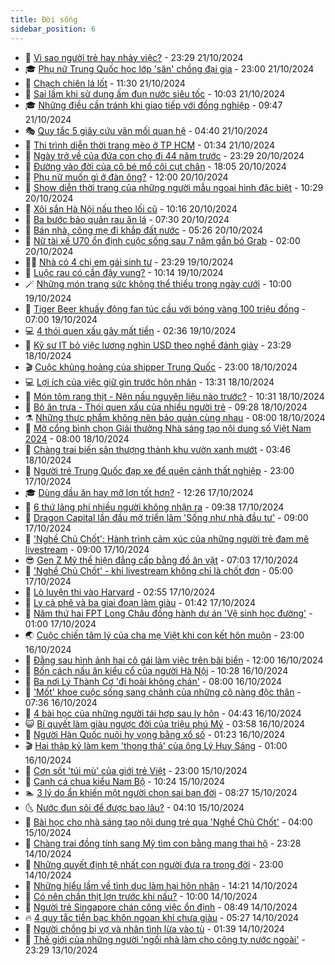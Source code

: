 ```yaml
---
title: Đời sống
sidebar_position: 6
---
```


<!-- vnexpress-doi-song:START -->
- 🚀 [Vì sao người trẻ hay nhảy việc?](https://vnexpress.net/vi-sao-nguoi-tre-hay-nhay-viec-4805908.html) - 23:29 21/10/2024
- 🎓 [Phụ nữ Trung Quốc học lớp &#39;săn&#39; chồng đại gia](https://vnexpress.net/phu-nu-trung-quoc-hoc-lop-san-chong-dai-gia-4806774.html) - 23:00 21/10/2024
- 🚦 [Chạch chiên lá lốt](https://vnexpress.net/chach-chien-la-lot-4806762.html) - 11:30 21/10/2024
- 🦣 [Sai lầm khi sử dụng ấm đun nước siêu tốc](https://vnexpress.net/sai-lam-khi-su-dung-am-dun-nuoc-sieu-toc-4806302.html) - 10:03 21/10/2024
- 🎓 [Những điều cần tránh khi giao tiếp với đồng nghiệp](https://vnexpress.net/nhung-dieu-can-tranh-khi-giao-tiep-voi-dong-nghiep-4806308.html) - 09:47 21/10/2024
- 🎭 [Quy tắc 5 giây cứu vãn mối quan hệ](https://vnexpress.net/quy-tac-5-giay-cuu-van-moi-quan-he-4806317.html) - 04:40 21/10/2024
- 🦅 [Thi trình diễn thời trang mèo ở TP HCM](https://vnexpress.net/thi-trinh-dien-thoi-trang-meo-o-tp-hcm-4806283.html) - 01:34 21/10/2024
- 🎃 [Ngày trở về của đứa con cho đi 44 năm trước](https://vnexpress.net/ngay-tro-ve-cua-dua-con-cho-di-44-nam-truoc-4806068.html) - 23:29 20/10/2024
- 💪 [Đường vào đời của cô bé mồ côi cụt chân](https://vnexpress.net/duong-vao-doi-cua-co-be-mo-coi-cut-chan-4805028.html) - 18:05 20/10/2024
- 🐻 [Phụ nữ muốn gì ở đàn ông?](https://vnexpress.net/phu-nu-muon-gi-o-dan-ong-4805904.html) - 12:00 20/10/2024
- 🧠 [Show diễn thời trang của những người mẫu ngoại hình đặc biệt](https://vnexpress.net/show-dien-thoi-trang-cua-nhung-nguoi-mau-ngoai-hinh-dac-biet-4806213.html) - 10:29 20/10/2024
- 🐘 [Xôi sắn Hà Nội nấu theo lối cũ](https://vnexpress.net/xoi-san-ha-noi-nau-theo-loi-cu-4806303.html) - 10:16 20/10/2024
- 👹 [Ba bước bảo quản rau ăn lá](https://vnexpress.net/ba-buoc-bao-quan-rau-an-la-4802804.html) - 07:30 20/10/2024
- 💂 [Bán nhà, cõng mẹ đi khắp đất nước](https://vnexpress.net/ban-nha-cong-me-di-khap-dat-nuoc-4806247.html) - 05:26 20/10/2024
- 🦍 [Nữ tài xế U70 ổn định cuộc sống sau 7 năm gắn bó Grab](https://vnexpress.net/nu-tai-xe-u70-on-dinh-cuoc-song-sau-7-nam-gan-bo-grab-4802913.html) - 02:00 20/10/2024
- 🧑‍🏫 [Nhà có 4 chị em gái sinh tư](https://vnexpress.net/nha-co-4-chi-em-gai-sinh-tu-4805241.html) - 23:29 19/10/2024
- 🧰 [Luộc rau có cần đậy vung?](https://vnexpress.net/luoc-rau-co-can-day-vung-4806089.html) - 10:14 19/10/2024
- 🪄 [Những món trang sức không thể thiếu trong ngày cưới](https://vnexpress.net/nhung-mon-trang-suc-khong-the-thieu-trong-ngay-cuoi-4805844.html) - 10:00 19/10/2024
- 🐲 [Tiger Beer khuấy động fan túc cầu với bóng vàng 100 triệu đồng](https://vnexpress.net/tiger-beer-khuay-dong-fan-tuc-cau-voi-bong-vang-100-trieu-dong-4806065.html) - 07:00 19/10/2024
- 💻 [4 thói quen xấu gây mất tiền](https://vnexpress.net/4-thoi-quen-xau-gay-mat-tien-4805473.html) - 02:36 19/10/2024
- 🐘 [Kỹ sư IT bỏ việc lương nghìn USD theo nghề đánh giày](https://vnexpress.net/ky-su-it-bo-viec-luong-nghin-usd-theo-nghe-danh-giay-4805683.html) - 23:29 18/10/2024
- 🎬 [Cuộc khủng hoảng của shipper Trung Quốc](https://vnexpress.net/cuoc-khung-hoang-cua-shipper-trung-quoc-4805839.html) - 23:00 18/10/2024
- 💻 [Lợi ích của việc giữ gìn trước hôn nhân](https://vnexpress.net/loi-ich-cua-viec-giu-gin-truoc-hon-nhan-4805563.html) - 13:31 18/10/2024
- 🧰 [Món tôm rang thịt - Nên nấu nguyên liệu nào trước?](https://vnexpress.net/mon-tom-rang-thit-nen-nau-nguyen-lieu-nao-truoc-4805767.html) - 10:31 18/10/2024
- 🫣 [Bỏ ăn trưa - Thói quen xấu của nhiều người trẻ](https://vnexpress.net/bo-an-trua-thoi-quen-xau-cua-nhieu-nguoi-tre-4805797.html) - 09:28 18/10/2024
- ⚗️ [Những thực phẩm không nên bảo quản cùng nhau](https://vnexpress.net/nhung-thuc-pham-khong-nen-bao-quan-cung-nhau-4805775.html) - 08:00 18/10/2024
- 🌊 [Mở cổng bình chọn Giải thưởng Nhà sáng tạo nội dung số Việt Nam 2024](https://vnexpress.net/mo-cong-binh-chon-giai-thuong-nha-sang-tao-noi-dung-so-viet-nam-2024-4804733.html) - 08:00 18/10/2024
- 💃 [Chàng trai biến sân thượng thành khu vườn xanh mướt](https://vnexpress.net/chang-trai-bien-san-thuong-thanh-khu-vuon-xanh-muot-4804616.html) - 03:46 18/10/2024
- 🦆 [Người trẻ Trung Quốc đạp xe để quên cảnh thất nghiệp](https://vnexpress.net/nguoi-tre-trung-quoc-dap-xe-de-quen-canh-that-nghiep-4805446.html) - 23:00 17/10/2024
- 🎓 [Dùng dầu ăn hay mỡ lợn tốt hơn?](https://vnexpress.net/dung-dau-an-hay-mo-lon-tot-hon-4805475.html) - 12:26 17/10/2024
- 💪 [6 thứ lãng phí nhiều người không nhận ra](https://vnexpress.net/6-thu-lang-phi-nhieu-nguoi-khong-nhan-ra-4805217.html) - 09:38 17/10/2024
- 🤔 [Dragon Capital lần đầu mở triển lãm &#39;Sống như nhà đầu tư&#39;](https://vnexpress.net/dragon-capital-lan-dau-mo-trien-lam-song-nhu-nha-dau-tu-4805248.html) - 09:00 17/10/2024
- 🧰 [&#39;Nghề Chủ Chốt&#39;: Hành trình cảm xúc của những người trẻ đam mê livestream](https://vnexpress.net/nghe-chu-chot-hanh-trinh-cam-xuc-cua-nhung-nguoi-tre-dam-me-livestream-4803909.html) - 09:00 17/10/2024
- 😎 [Gen Z Mỹ thể hiện đẳng cấp bằng đồ ăn vặt](https://vnexpress.net/gen-z-my-the-hien-dang-cap-bang-do-an-vat-4804925.html) - 07:03 17/10/2024
- 🌮 [&#39;Nghề Chủ Chốt&#39; - khi livestream không chỉ là chốt đơn](https://vnexpress.net/nghe-chu-chot-khi-livestream-khong-chi-la-chot-don-4805190.html) - 05:00 17/10/2024
- 🧠 [Lò luyện thi vào Harvard](https://vnexpress.net/lo-luyen-thi-vao-harvard-4804946.html) - 02:55 17/10/2024
- 🎡 [Ly cà phê và ba giai đoạn làm giàu](https://vnexpress.net/ly-ca-phe-va-ba-giai-doan-lam-giau-4804538.html) - 01:42 17/10/2024
- 🎡 [Năm thứ hai FPT Long Châu đồng hành dự án &#39;Vệ sinh học đường&#39;](https://vnexpress.net/nam-thu-hai-fpt-long-chau-dong-hanh-du-an-ve-sinh-hoc-duong-4804547.html) - 01:00 17/10/2024
- 🌏 [Cuộc chiến tâm lý của cha mẹ Việt khi con kết hôn muộn](https://vnexpress.net/cuoc-chien-tam-ly-cua-cha-me-viet-khi-con-ket-hon-muon-4802920.html) - 23:00 16/10/2024
- 🐻 [Đằng sau hình ảnh hai cô gái làm việc trên bãi biển](https://vnexpress.net/dang-sau-hinh-anh-hai-co-gai-lam-viec-tren-bai-bien-4804862.html) - 12:00 16/10/2024
- 💂 [Bốn cách nấu ăn kiểu cổ của người Hà Nội](https://vnexpress.net/doi-song-cooking-bon-cach-nau-an-kieu-co-cua-nguoi-ha-noi-4804839.html) - 10:28 16/10/2024
- 🥸 [Ba nơi Lý Thành Cơ &#39;đi hoài không chán&#39;](https://vnexpress.net/ba-noi-ly-thanh-co-di-hoai-khong-chan-4804281.html) - 08:00 16/10/2024
- 🌋 [&#39;Mốt&#39; khoe cuộc sống sang chảnh của những cô nàng độc thân](https://vnexpress.net/mot-khoe-cuoc-song-sang-chanh-cua-nhung-co-nang-doc-than-4804578.html) - 07:36 16/10/2024
- 🦩 [4 bài học của những người tái hợp sau ly hôn](https://vnexpress.net/4-bai-hoc-cua-nhung-nguoi-tai-hop-sau-ly-hon-4804713.html) - 04:43 16/10/2024
- 😺 [Bí quyết làm giàu ngược đời của triệu phú Mỹ](https://vnexpress.net/bi-quyet-lam-giau-nguoc-doi-cua-trieu-phu-my-4804640.html) - 03:58 16/10/2024
- 🐻 [Người Hàn Quốc nuôi hy vọng bằng xổ số](https://vnexpress.net/nguoi-han-quoc-nuoi-hy-vong-bang-xo-so-4804595.html) - 01:23 16/10/2024
- 🎬 [Hai thập kỷ làm kem &#39;thong thả&#39; của ông Lý Huy Sáng](https://vnexpress.net/hai-thap-ky-lam-kem-thong-tha-cua-ong-ly-huy-sang-4796494.html) - 01:00 16/10/2024
- 🎊 [Cơn sốt &#39;túi mù&#39; của giới trẻ Việt](https://vnexpress.net/con-sot-tui-mu-cua-gioi-tre-viet-4802141.html) - 23:00 15/10/2024
- 💄 [Canh cá chua kiểu Nam Bộ](https://vnexpress.net/doi-song-cooking-canh-ca-chua-kieu-nam-bo-4804417.html) - 10:24 15/10/2024
- 🏊 [3 lý do ẩn khiến một người chọn sai bạn đời](https://vnexpress.net/3-ly-do-an-khien-mot-nguoi-chon-sai-ban-doi-4773711.html) - 08:27 15/10/2024
- 🌜 [Nước đun sôi để được bao lâu?](https://vnexpress.net/nuoc-dun-soi-de-duoc-bao-lau-4804004.html) - 04:10 15/10/2024
- 🤡 [Bài học cho nhà sáng tạo nội dung trẻ qua &#39;Nghề Chủ Chốt&#39;](https://vnexpress.net/bai-hoc-cho-nha-sang-tao-noi-dung-tre-qua-nghe-chu-chot-4804019.html) - 04:00 15/10/2024
- 🥰 [Chàng trai đồng tính sang Mỹ tìm con bằng mang thai hộ](https://vnexpress.net/chang-trai-dong-tinh-sang-my-tim-con-bang-mang-thai-ho-4799174.html) - 23:28 14/10/2024
- 🦍 [Những quyết định tệ nhất con người đưa ra trong đời](https://vnexpress.net/nhung-quyet-dinh-te-nhat-con-nguoi-dua-ra-trong-doi-4804115.html) - 23:00 14/10/2024
- 🫣 [Những hiểu lầm về tình dục làm hại hôn nhân](https://vnexpress.net/nhung-hieu-lam-ve-tinh-duc-lam-hai-hon-nhan-4804041.html) - 14:21 14/10/2024
- 🚦 [Có nên chần thịt lợn trước khi nấu?](https://vnexpress.net/doi-song-cooking-co-nen-chan-thit-lon-truoc-khi-nau-4803982.html) - 10:00 14/10/2024
- 🐘 [Người trẻ Singapore chán công việc ổn định](https://vnexpress.net/nguoi-tre-singapore-chan-cong-viec-on-dinh-4803852.html) - 08:49 14/10/2024
- 🔥 [4 quy tắc tiền bạc khôn ngoan khi chưa giàu](https://vnexpress.net/4-quy-tac-tien-bac-khon-ngoan-khi-chua-giau-4803807.html) - 05:27 14/10/2024
- 🎃 [Người chồng bị vợ và nhân tình lừa vào tù](https://vnexpress.net/nguoi-chong-bi-vo-va-nhan-tinh-lua-vao-tu-4803646.html) - 01:39 14/10/2024
- 🥳 [Thế giới của những người &#39;ngồi nhà làm cho công ty nước ngoài&#39;](https://vnexpress.net/the-gioi-cua-nhung-nguoi-ngoi-nha-lam-cho-cong-ty-nuoc-ngoai-4801999.html) - 23:29 13/10/2024<!-- vnexpress-doi-song:END -->
